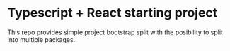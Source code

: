 # Typescript + React starting project

This repo provides simple project bootstrap split with the posibility to split into multiple packages.
